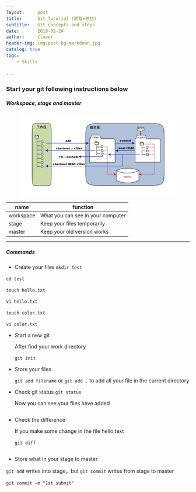 ```yaml
---
layout:     post
title:      Git Tutorial (转载+总结)
subtitle:   Git concepts and steps
date:       2018-02-24
author:     Clover
header-img: img/post-bg-markdown.jpg
catalog: true
tags:
    - Skills

---
```


### Start your git following instructions below

##### Workspace, stage and master
<figure>
  <img src="/img/git-concept.jpg" alt="Image" />
</figure>

|    name    | function |
| ---------- | --- |
|workspace|What you can see in your computer|
|stage    |Keep your files temporarily|
|master   |Keep your old version works| 

______________________________________________

##### Commands
- Create your files
 `mkdir test`
 
 `cd test`
 
 `touch hello.txt`
 
 `vi hello.txt`
 
 `touch color.txt`
 
 `vi color.txt`

- Start a new git
	
     After find your work directory
     
    `git init`

- Store your files

    `git add filename` or `git add .` to add all your file in the current directory
    
- Check git status
    `git status`
    
    Now you can see your files have added 
    
    ```

    ```
  
- Check the difference 

   If you make some change in the file hello.text
   
   `git diff`
   
   ```
 
   ```
    
- Store what in your stage to master

 `git add` writes into stage，but `git commit` writes from stage to master
 
 `git commit -m "1st submit"`

```

 ```
